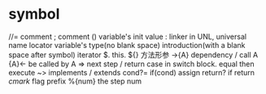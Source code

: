 # symbol
//=          comment
;            comment
()           variable's init value
:            linker in UNL, universal name locator
             variable's type(no blank space)
             introduction(with a blank space after symbol)
             iterator
$.           this.
${}          方法形参
->{A}        dependency / call A
{A}<-        be called by A
=>           next step / return
             case in switch block. equal then execute
~>           implements / extends
cond?=       if(cond) assign
return?      if return
_cmark_      flag prefix
%{num}       the step num